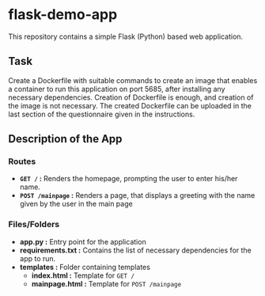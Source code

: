 # flask-demo-app
This repository contains a simple Flask (Python) based web application.

## Task
Create a Dockerfile with suitable commands to create an image that enables a container to run this application on port 5685, after installing any necessary dependencies.
Creation of Dockerfile is enough, and creation of the image is not necessary.
The created Dockerfile can be uploaded in the last section of the questionnaire given in the instructions.

## Description of the App

### Routes
* __`GET /` :__  Renders the homepage, prompting the user to enter his/her name.
* __`POST /mainpage` :__ Renders a page, that displays a greeting with the name given by the user in the main page

### Files/Folders

* __app.py :__ Entry point for the application
* __requirements.txt :__ Contains the list of necessary dependencies for the app to run.
*  __templates :__ Folder containing templates
   * __index.html :__ Template for `GET /`
   * __mainpage.html :__ Template for `POST /mainpage`
